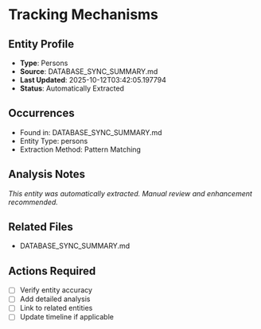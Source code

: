# Tracking Mechanisms

## Entity Profile
- **Type**: Persons
- **Source**: DATABASE_SYNC_SUMMARY.md
- **Last Updated**: 2025-10-12T03:42:05.197794
- **Status**: Automatically Extracted

## Occurrences
- Found in: DATABASE_SYNC_SUMMARY.md
- Entity Type: persons
- Extraction Method: Pattern Matching

## Analysis Notes
*This entity was automatically extracted. Manual review and enhancement recommended.*

## Related Files
- DATABASE_SYNC_SUMMARY.md

## Actions Required
- [ ] Verify entity accuracy
- [ ] Add detailed analysis
- [ ] Link to related entities
- [ ] Update timeline if applicable
